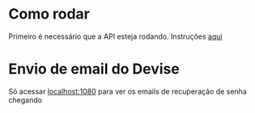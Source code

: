 # Como rodar

Primeiro é necessário que a API esteja rodando. Instruções [aqui](https://github.com/iago-silva/contact_registration_api)

# Envio de email do Devise

Só acessar [localhost:1080](http://localhost:1080) para ver os emails de recuperação de senha chegando